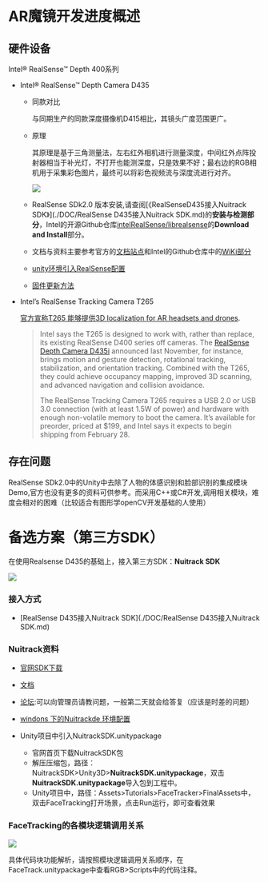 # AR魔镜开发进度概述

## 硬件设备

Intel® RealSense™ Depth 400系列

- Intel® RealSense™ Depth Camera D435

  - 同款对比

    与同期生产的同款深度摄像机D415相比，其镜头广度范围更广。

  - 原理 

    其原理是基于三角测量法，左右红外相机进行测量深度，中间红外点阵投射器相当于补光灯，不打开也能测深度，只是效果不好；最右边的RGB相机用于采集彩色图片，最终可以将彩色视频流与深度流进行对齐。

    ![](https://raw.githubusercontent.com/Salmonberry/ImgResource/master/Animation/20181030153126852.png)
    
  - RealSense SDk2.0 版本安装,请查阅[《RealSenseD435接入Nuitrack SDK》](./DOC/RealSense D435接入Nuitrack SDK.md)的**安装与检测部分**，Intel的开源Github仓库[intelRealSense/librealsense](https://github.com/IntelRealSense/librealsense)的**Download and Install**部分。
  
  - 文档与资料主要参考官方的[文档站点](<https://dev.intelrealsense.com/docs/>)和Intel的Github仓库中的[WiKi部分](<https://github.com/IntelRealSense/librealsense/wiki>)
  
  - [unity环境引入RealSense配置](<https://github.com/IntelRealSense/librealsense/tree/development/wrappers/unity>) 
  
  - [固件更新方法](./DOC/RealSense固件更新.md)
  
- Intel’s RealSense Tracking Camera T265 

  [官方宣称T265 能够提供3D localization for AR headsets and drones](<https://www.ithome.com/0/407/180.htm>).

  > Intel says the T265 is designed to work with, rather than replace, its existing RealSense D400 series off cameras. The [RealSense Depth Camera D435i](https://www.slashgear.com/intel-realsense-d435i-stereo-depth-camera-revealed-6dof-now-a-reality-13553544/) announced last November, for instance, brings motion and gesture detection, rotational tracking, stabilization, and orientation tracking. Combined with the T265, they could achieve occupancy mapping, improved 3D scanning, and advanced navigation and collision avoidance.
  >
  > The RealSense Tracking Camera T265 requires a USB 2.0 or USB 3.0 connection (with at least 1.5W of power) and hardware with enough non-volatile memory to boot the camera. It’s available for preorder, priced at $199, and Intel says it expects to begin shipping from February 28.


## 存在问题
 RealSense SDk2.0中的Unity中去除了人物的体感识别和脸部识别的集成模块Demo,官方也没有更多的资料可供参考。而采用C++或C#开发,调用相关模块，难度会相对的困难（比较适合有图形学openCV开发基础的人使用）

# 备选方案（第三方SDK）

 在使用Realsense D435的基础上，接入第三方SDK：**Nuitrack SDK**

![](https://raw.githubusercontent.com/Salmonberry/ImgResource/master/Animation/Nuitrack.png)

### 接入方式

- [RealSense D435接入Nuitrack SDK](./DOC/RealSense D435接入Nuitrack SDK.md)

###  Nuitrack资料

- [官网SDK下载](<https://nuitrack.com/>)
- [文档](<http://download.3divi.com/Nuitrack/doc/>)
- [论坛](<https://community.nuitrack.com/>):可以向管理员请教问题，一般第二天就会给答复（应该是时差的问题）
- [windons 下的Nuitrackde 环境配置](http://download.3divi.com/Nuitrack/doc/Installation_page.html)

- Unity项目中引入NuitrackSDK.unitypackage

  - 官网首页下载NuitrackSDK包
  - 解压压缩包，路径：NuitrackSDK>Unity3D>**NuitrackSDK.unitypackage**，双击**NuitrackSDK.unitypackage**导入包到工程中。
  - Unity项目中，路径：Assets>Tutorials>FaceTracker>FinalAssets中，双击FaceTracking打开场景，点击Run运行，即可查看效果

### FaceTracking的各模块逻辑调用关系

![](https://raw.githubusercontent.com/Salmonberry/ImgResource/master/Animation/Nuitrack_First%20Project.png)

具体代码块功能解析，请按照模块逻辑调用关系顺序，在FaceTrack.unitypackage中查看RGB>Scripts中的代码注释。